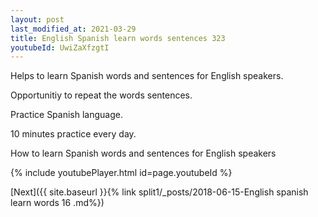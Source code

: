 ```yaml
---
layout: post
last_modified_at: 2021-03-29
title: English Spanish learn words sentences 323 
youtubeId: UwiZaXfzgtI
---
```

 
 
Helps to learn Spanish words and sentences for English speakers.

Opportunitiy to repeat the words sentences. 

Practice Spanish language. 
 
10 minutes practice every day. 
 
How to learn Spanish words and sentences for English speakers 
 
{% include youtubePlayer.html id=page.youtubeId %}
 
 
[Next]({{ site.baseurl }}{% link  split1/_posts/2018-06-15-English spanish learn words 16 .md%})
 

